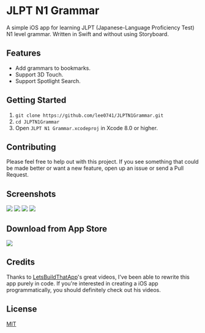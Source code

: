 # JLPT N1 Grammar
A simple iOS app for learning JLPT (Japanese-Language Proficiency Test) N1 level grammar. Written in Swift and without using Storyboard.

## Features
- Add grammars to bookmarks.
- Support 3D Touch.
- Support Spotlight Search.

## Getting Started
1. `git clone https://github.com/lee0741/JLPTN1Grammar.git`
2. `cd JLPTN1Grammar`
3. Open `JLPT N1 Grammar.xcodeproj` in Xcode 8.0 or higher.

## Contributing
Please feel free to help out with this project. If you see something that could be made better or want a new feature, open up an issue or send a Pull Request.

## Screenshots
![](http://i.imgur.com/66s3TOt.png)
![](http://i.imgur.com/DXo2Sw9.png)
![](http://i.imgur.com/sgOhqL8.png)
![](http://i.imgur.com/5gnHwl9.png)

## Download from App Store
[![](http://i.imgur.com/PS4LxrB.png)](https://itunes.apple.com/app/jlpt-n1-grammar/id1055619521)

## Credits
Thanks to [LetsBuildThatApp](https://www.youtube.com/channel/UCuP2vJ6kRutQBfRmdcI92mA)'s great videos, I've been able to rewrite this app purely in code. If you're interested in creating a iOS app programmatically, you should definitely check out his videos.

## License
[MIT](https://github.com/lee0741/JLPTN1Grammar/blob/master/LICENSE)